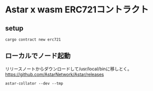 # Astar x wasm ERC721コントラクト

## setup

```
cargo contract new erc721
```

## ローカルでノード起動

リリースノートからダウンロードして/usr/local/binに移しとく。
https://github.com/AstarNetwork/Astar/releases

```
astar-collator --dev --tmp
```

